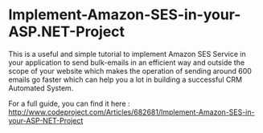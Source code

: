 Implement-Amazon-SES-in-your-ASP.NET-Project
============================================

This is a useful and simple tutorial to implement Amazon SES Service in your application to send bulk-emails in an efficient way and outside the scope of your website which makes the operation of sending around 600 emails go faster which can help you a lot in building a successful CRM Automated System.


For a full guide, you can find it here : <br /> http://www.codeproject.com/Articles/682681/Implement-Amazon-SES-in-your-ASP-NET-Project

